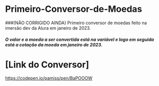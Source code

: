# Primeiro-Conversor-de-Moedas
###(NÃO CORRIGIDO AINDA) Primeiro conversor de moedas feito na imersão dev da Alura em janeiro de 2023.

##### O valor e a moeda a ser convertida está na variável e logo em seguida está a cotação da moeda em janeiro de 2023.


# [Link do Conversor]
https://codepen.io/pamiss/pen/BaPOOOW
